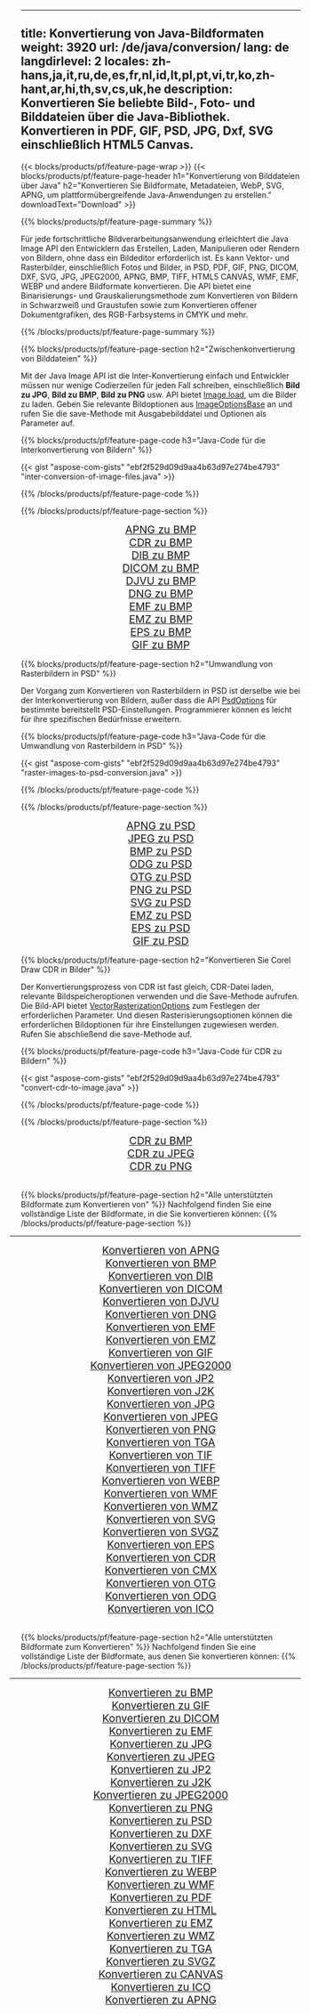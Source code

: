 ﻿
---
title: Konvertierung von Java-Bildformaten 
weight: 3920
url: /de/java/conversion/ 
lang: de
langdirlevel: 2
locales: zh-hans,ja,it,ru,de,es,fr,nl,id,lt,pl,pt,vi,tr,ko,zh-hant,ar,hi,th,sv,cs,uk,he
description: Konvertieren Sie beliebte Bild-, Foto- und Bilddateien über die Java-Bibliothek. Konvertieren in PDF, GIF, PSD, JPG, Dxf, SVG einschließlich HTML5 Canvas.
---

{{< blocks/products/pf/feature-page-wrap >}}
{{< blocks/products/pf/feature-page-header h1="Konvertierung von Bilddateien über Java" h2="Konvertieren Sie Bildformate, Metadateien, WebP, SVG, APNG, um plattformübergreifende Java-Anwendungen zu erstellen." downloadText="Download" >}}

{{% blocks/products/pf/feature-page-summary %}}

Für jede fortschrittliche Bildverarbeitungsanwendung erleichtert die Java Image API den Entwicklern das Erstellen, Laden, Manipulieren oder Rendern von Bildern, ohne dass ein Bildeditor erforderlich ist. Es kann Vektor- und Rasterbilder, einschließlich Fotos und Bilder, in PSD, PDF, GIF, PNG, DICOM, DXF, SVG, JPG, JPEG2000, APNG, BMP, TIFF, HTML5 CANVAS, WMF, EMF, WEBP und andere Bildformate konvertieren. Die API bietet eine Binarisierungs- und Grauskalierungsmethode zum Konvertieren von Bildern in Schwarzweiß und Graustufen sowie zum Konvertieren offener Dokumentgrafiken, des RGB-Farbsystems in CMYK und mehr.

{{% /blocks/products/pf/feature-page-summary  %}}

{{% blocks/products/pf/feature-page-section  h2="Zwischenkonvertierung von Bilddateien" %}}

Mit der Java Image API ist die Inter-Konvertierung einfach und Entwickler müssen nur wenige Codierzeilen für jeden Fall schreiben, einschließlich **Bild zu JPG**, **Bild zu BMP**, **Bild zu PNG** usw. API bietet [ Image.load](https://apireference.aspose.com/imaging/java/com.aspose.imaging/Image#load-java.lang.String-), um die Bilder zu laden. Geben Sie relevante Bildoptionen aus [ImageOptionsBase](https://apireference.aspose.com/imaging/java/com.aspose.imaging/ImageOptionsBase) an und rufen Sie die save-Methode mit Ausgabebilddatei und Optionen als Parameter auf.

{{% blocks/products/pf/feature-page-code h3="Java-Code für die Interkonvertierung von Bildern" %}}

{{< gist "aspose-com-gists" "ebf2f529d09d9aa4b63d97e274be4793" "inter-conversion-of-image-files.java" >}}

{{% /blocks/products/pf/feature-page-code  %}}

{{% /blocks/products/pf/feature-page-section %}}

<div class="container-fluid productfamilypage bg-gray">
    <div class="convertypes bg-gray agp-content section">
        <div class="container">
		<div class="row other-converters" style="gap: 10px;font-size: 19px;text-align:center;">
		   <div class="col-md-2 other-converter remove-lp remove-rp">
		      <a href="/imaging/de/java/conversion/apng-to-bmp/" style="padding:15px;">APNG zu BMP</a>
		   </div>
		   <div class="col-md-2 other-converter remove-lp remove-rp">
		      <a href="/imaging/de/java/conversion/cdr-to-bmp/" style="padding:15px;">CDR zu BMP</a>
		   </div>
		   <div class="col-md-2 other-converter remove-lp remove-rp">
		      <a href="/imaging/de/java/conversion/dib-to-bmp/" style="padding:15px;">DIB zu BMP</a>
		   </div>
		   <div class="col-md-2 other-converter remove-lp remove-rp">
		      <a href="/imaging/de/java/conversion/dicom-to-bmp/" style="padding:15px;">DICOM zu BMP</a>
		   </div>
 		   <div class="col-md-2 other-converter remove-lp remove-rp">
		      <a href="/imaging/de/java/conversion/djvu-to-bmp/" style="padding:15px;">DJVU zu BMP</a>
		   </div>
		   <div class="col-md-2 other-converter remove-lp remove-rp">
		      <a href="/imaging/de/java/conversion/dng-to-bmp/" style="padding:15px;">DNG zu BMP</a>
		   </div>
		   <div class="col-md-2 other-converter remove-lp remove-rp">
		      <a href="/imaging/de/java/conversion/emf-to-bmp/" style="padding:15px;">EMF zu BMP</a>
		   </div>
		   <div class="col-md-2 other-converter remove-lp remove-rp">
		      <a href="/imaging/de/java/conversion/emz-to-bmp/" style="padding:15px;">EMZ zu BMP</a>
		   </div>
		   <div class="col-md-2 other-converter remove-lp remove-rp">
		      <a href="/imaging/de/java/conversion/eps-to-bmp/" style="padding:15px;">EPS zu BMP</a>
		   </div>
		   <div class="col-md-2 other-converter remove-lp remove-rp">
		      <a href="/imaging/de/java/conversion/gif-to-bmp/" style="padding:15px;">GIF zu BMP</a>
		   </div>
		</div>
	</div>
    </div>
</div>

{{% blocks/products/pf/feature-page-section  h2="Umwandlung von Rasterbildern in PSD" %}}

Der Vorgang zum Konvertieren von Rasterbildern in PSD ist derselbe wie bei der Interkonvertierung von Bildern, außer dass die API [PsdOptions](https://apireference.aspose.com/imaging/java/com.aspose.imaging.imageoptions/PsdOptions) für bestimmte bereitstellt PSD-Einstellungen. Programmierer können es leicht für ihre spezifischen Bedürfnisse erweitern.

{{% blocks/products/pf/feature-page-code h3="Java-Code für die Umwandlung von Rasterbildern in PSD" %}}

{{< gist "aspose-com-gists" "ebf2f529d09d9aa4b63d97e274be4793" "raster-images-to-psd-conversion.java" >}}

{{% /blocks/products/pf/feature-page-code  %}}

{{% /blocks/products/pf/feature-page-section %}}

<div class="container-fluid productfamilypage bg-gray">
    <div class="convertypes bg-gray agp-content section">
        <div class="container">
		<div class="row other-converters" style="gap: 10px;font-size: 19px;text-align:center;">
		   <div class="col-md-2 other-converter remove-lp remove-rp">
		      <a href="/imaging/de/java/conversion/apng-to-PSD/" style="padding:15px;">APNG zu PSD</a>
		   </div>
		   <div class="col-md-2 other-converter remove-lp remove-rp">
		      <a href="/imaging/de/java/conversion/jpeg-to-PSD/" style="padding:15px;">JPEG zu PSD</a>
		   </div>
		   <div class="col-md-2 other-converter remove-lp remove-rp">
		      <a href="/imaging/de/java/conversion/bmp-to-PSD/" style="padding:15px;">BMP zu PSD</a>
		   </div>
		   <div class="col-md-2 other-converter remove-lp remove-rp">
		      <a href="/imaging/de/java/conversion/odg-to-PSD/" style="padding:15px;">ODG zu PSD</a>
		   </div>
 		   <div class="col-md-2 other-converter remove-lp remove-rp">
		      <a href="/imaging/de/java/conversion/otg-to-PSD/" style="padding:15px;">OTG zu PSD</a>
		   </div>
		   <div class="col-md-2 other-converter remove-lp remove-rp">
		      <a href="/imaging/de/java/conversion/png-to-PSD/" style="padding:15px;">PNG zu PSD</a>
		   </div>
		   <div class="col-md-2 other-converter remove-lp remove-rp">
		      <a href="/imaging/de/java/conversion/svg-to-PSD/" style="padding:15px;">SVG zu PSD</a>
		   </div>
		   <div class="col-md-2 other-converter remove-lp remove-rp">
		      <a href="/imaging/de/java/conversion/emz-to-PSD/" style="padding:15px;">EMZ zu PSD</a>
		   </div>
		   <div class="col-md-2 other-converter remove-lp remove-rp">
		      <a href="/imaging/de/java/conversion/eps-to-PSD/" style="padding:15px;">EPS zu PSD</a>
		   </div>
		   <div class="col-md-2 other-converter remove-lp remove-rp">
		      <a href="/imaging/de/java/conversion/gif-to-PSD/" style="padding:15px;">GIF zu PSD</a>
		   </div>
		</div>
	</div>
    </div>
</div>

{{% blocks/products/pf/feature-page-section  h2="Konvertieren Sie Corel Draw CDR in Bilder" %}}

Der Konvertierungsprozess von CDR ist fast gleich, CDR-Datei laden, relevante Bildspeicheroptionen verwenden und die Save-Methode aufrufen. Die Bild-API bietet [VectorRasterizationOptions](https://apireference.aspose.com/imaging/java/com.aspose.imaging.imageoptions/vectorrasterizationoptions) zum Festlegen der erforderlichen Parameter. Und diesen Rasterisierungsoptionen können die erforderlichen Bildoptionen für ihre Einstellungen zugewiesen werden. Rufen Sie abschließend die save-Methode auf. 

{{% blocks/products/pf/feature-page-code h3="Java-Code für CDR zu Bildern" %}}

{{< gist "aspose-com-gists" "ebf2f529d09d9aa4b63d97e274be4793" "convert-cdr-to-image.java" >}}

{{% /blocks/products/pf/feature-page-code  %}}

{{% /blocks/products/pf/feature-page-section %}}

<div class="container-fluid productfamilypage bg-gray">
    <div class="convertypes bg-gray agp-content section">
        <div class="container">
		<div class="row other-converters" style="gap: 10px;font-size: 19px;text-align:center;">
		   <div class="col-md-2 other-converter remove-lp remove-rp">
		      <a href="/imaging/de/java/conversion/CDR-to-bmp/" style="padding:15px;">CDR zu BMP</a>
		   </div>
		   <div class="col-md-2 other-converter remove-lp remove-rp">
		      <a href="/imaging/de/java/conversion/CDR-to-jpeg/" style="padding:15px;">CDR zu JPEG</a>
		   </div>
		   <div class="col-md-2 other-converter remove-lp remove-rp">
		      <a href="/imaging/de/java/conversion/CDR-to-png/" style="padding:15px;">CDR zu PNG</a>
		   </div>		   
		</div>
	</div>
    </div>
</div>
<br/>

{{% blocks/products/pf/feature-page-section  h2="Alle unterstützten Bildformate zum Konvertieren von" %}}
Nachfolgend finden Sie eine vollständige Liste der Bildformate, in die Sie konvertieren können:
{{% /blocks/products/pf/feature-page-section %}}
<div class="container-fluid productfamilypage bg-gray">
    <div class="convertypes bg-gray agp-content section">
        <div class="container">
                <hr style="margin-left:-20px;"/>
		<div class="row other-converters" style="gap: 10px;font-size: 19px;text-align:center;">
		    <div class='col-md-2 other-converter remove-lp remove-rp'><a href="/imaging/de/java/conversion/from/apng/" style="padding:15px;">Konvertieren von APNG</a></div>
<div class='col-md-2 other-converter remove-lp remove-rp'><a href="/imaging/de/java/conversion/from/bmp/" style="padding:15px;">Konvertieren von BMP</a></div>
<div class='col-md-2 other-converter remove-lp remove-rp'><a href="/imaging/de/java/conversion/from/dib/" style="padding:15px;">Konvertieren von DIB</a></div>
<div class='col-md-2 other-converter remove-lp remove-rp'><a href="/imaging/de/java/conversion/from/dicom/" style="padding:15px;">Konvertieren von DICOM</a></div>
<div class='col-md-2 other-converter remove-lp remove-rp'><a href="/imaging/de/java/conversion/from/djvu/" style="padding:15px;">Konvertieren von DJVU</a></div>
<div class='col-md-2 other-converter remove-lp remove-rp'><a href="/imaging/de/java/conversion/from/dng/" style="padding:15px;">Konvertieren von DNG</a></div>
<div class='col-md-2 other-converter remove-lp remove-rp'><a href="/imaging/de/java/conversion/from/emf/" style="padding:15px;">Konvertieren von EMF</a></div>
<div class='col-md-2 other-converter remove-lp remove-rp'><a href="/imaging/de/java/conversion/from/emz/" style="padding:15px;">Konvertieren von EMZ</a></div>
<div class='col-md-2 other-converter remove-lp remove-rp'><a href="/imaging/de/java/conversion/from/gif/" style="padding:15px;">Konvertieren von GIF</a></div>
<div class='col-md-2 other-converter remove-lp remove-rp'><a href="/imaging/de/java/conversion/from/jpeg2000/" style="padding:15px;">Konvertieren von JPEG2000</a></div>
<div class='col-md-2 other-converter remove-lp remove-rp'><a href="/imaging/de/java/conversion/from/jp2/" style="padding:15px;">Konvertieren von JP2</a></div>
<div class='col-md-2 other-converter remove-lp remove-rp'><a href="/imaging/de/java/conversion/from/j2k/" style="padding:15px;">Konvertieren von J2K</a></div>
<div class='col-md-2 other-converter remove-lp remove-rp'><a href="/imaging/de/java/conversion/from/jpg/" style="padding:15px;">Konvertieren von JPG</a></div>
<div class='col-md-2 other-converter remove-lp remove-rp'><a href="/imaging/de/java/conversion/from/jpeg/" style="padding:15px;">Konvertieren von JPEG</a></div>
<div class='col-md-2 other-converter remove-lp remove-rp'><a href="/imaging/de/java/conversion/from/png/" style="padding:15px;">Konvertieren von PNG</a></div>
<div class='col-md-2 other-converter remove-lp remove-rp'><a href="/imaging/de/java/conversion/from/tga/" style="padding:15px;">Konvertieren von TGA</a></div>
<div class='col-md-2 other-converter remove-lp remove-rp'><a href="/imaging/de/java/conversion/from/tif/" style="padding:15px;">Konvertieren von TIF</a></div>
<div class='col-md-2 other-converter remove-lp remove-rp'><a href="/imaging/de/java/conversion/from/tiff/" style="padding:15px;">Konvertieren von TIFF</a></div>
<div class='col-md-2 other-converter remove-lp remove-rp'><a href="/imaging/de/java/conversion/from/webp/" style="padding:15px;">Konvertieren von WEBP</a></div>
<div class='col-md-2 other-converter remove-lp remove-rp'><a href="/imaging/de/java/conversion/from/wmf/" style="padding:15px;">Konvertieren von WMF</a></div>
<div class='col-md-2 other-converter remove-lp remove-rp'><a href="/imaging/de/java/conversion/from/wmz/" style="padding:15px;">Konvertieren von WMZ</a></div>
<div class='col-md-2 other-converter remove-lp remove-rp'><a href="/imaging/de/java/conversion/from/svg/" style="padding:15px;">Konvertieren von SVG</a></div>
<div class='col-md-2 other-converter remove-lp remove-rp'><a href="/imaging/de/java/conversion/from/svgz/" style="padding:15px;">Konvertieren von SVGZ</a></div>
<div class='col-md-2 other-converter remove-lp remove-rp'><a href="/imaging/de/java/conversion/from/eps/" style="padding:15px;">Konvertieren von EPS</a></div>
<div class='col-md-2 other-converter remove-lp remove-rp'><a href="/imaging/de/java/conversion/from/cdr/" style="padding:15px;">Konvertieren von CDR</a></div>
<div class='col-md-2 other-converter remove-lp remove-rp'><a href="/imaging/de/java/conversion/from/cmx/" style="padding:15px;">Konvertieren von CMX</a></div>
<div class='col-md-2 other-converter remove-lp remove-rp'><a href="/imaging/de/java/conversion/from/otg/" style="padding:15px;">Konvertieren von OTG</a></div>
<div class='col-md-2 other-converter remove-lp remove-rp'><a href="/imaging/de/java/conversion/from/odg/" style="padding:15px;">Konvertieren von ODG</a></div>
<div class='col-md-2 other-converter remove-lp remove-rp'><a href="/imaging/de/java/conversion/from/ico/" style="padding:15px;">Konvertieren von ICO</a></div>
                </div>
        </div>
    </div>
</div>
<br/>

{{% blocks/products/pf/feature-page-section  h2="Alle unterstützten Bildformate zum Konvertieren" %}}
Nachfolgend finden Sie eine vollständige Liste der Bildformate, aus denen Sie konvertieren können:
{{% /blocks/products/pf/feature-page-section %}}
<div class="container-fluid productfamilypage bg-gray">
    <div class="convertypes bg-gray agp-content section">
        <div class="container">
	        <hr style="margin-left:-20px;"/>
		<div class="row other-converters" style="gap: 10px;font-size: 19px;text-align:center;">
		    <div class='col-md-2 other-converter remove-lp remove-rp'><a href="/imaging/de/java/conversion/to/bmp/" style="padding:15px;">Konvertieren zu BMP</a></div>
<div class='col-md-2 other-converter remove-lp remove-rp'><a href="/imaging/de/java/conversion/to/gif/" style="padding:15px;">Konvertieren zu GIF</a></div>
<div class='col-md-2 other-converter remove-lp remove-rp'><a href="/imaging/de/java/conversion/to/dicom/" style="padding:15px;">Konvertieren zu DICOM</a></div>
<div class='col-md-2 other-converter remove-lp remove-rp'><a href="/imaging/de/java/conversion/to/emf/" style="padding:15px;">Konvertieren zu EMF</a></div>
<div class='col-md-2 other-converter remove-lp remove-rp'><a href="/imaging/de/java/conversion/to/jpg/" style="padding:15px;">Konvertieren zu JPG</a></div>
<div class='col-md-2 other-converter remove-lp remove-rp'><a href="/imaging/de/java/conversion/to/jpeg/" style="padding:15px;">Konvertieren zu JPEG</a></div>
<div class='col-md-2 other-converter remove-lp remove-rp'><a href="/imaging/de/java/conversion/to/jp2/" style="padding:15px;">Konvertieren zu JP2</a></div>
<div class='col-md-2 other-converter remove-lp remove-rp'><a href="/imaging/de/java/conversion/to/j2k/" style="padding:15px;">Konvertieren zu J2K</a></div>
<div class='col-md-2 other-converter remove-lp remove-rp'><a href="/imaging/de/java/conversion/to/jpeg2000/" style="padding:15px;">Konvertieren zu JPEG2000</a></div>
<div class='col-md-2 other-converter remove-lp remove-rp'><a href="/imaging/de/java/conversion/to/png/" style="padding:15px;">Konvertieren zu PNG</a></div>
<div class='col-md-2 other-converter remove-lp remove-rp'><a href="/imaging/de/java/conversion/to/psd/" style="padding:15px;">Konvertieren zu PSD</a></div>
<div class='col-md-2 other-converter remove-lp remove-rp'><a href="/imaging/de/java/conversion/to/dxf/" style="padding:15px;">Konvertieren zu DXF</a></div>
<div class='col-md-2 other-converter remove-lp remove-rp'><a href="/imaging/de/java/conversion/to/svg/" style="padding:15px;">Konvertieren zu SVG</a></div>
<div class='col-md-2 other-converter remove-lp remove-rp'><a href="/imaging/de/java/conversion/to/tiff/" style="padding:15px;">Konvertieren zu TIFF</a></div>
<div class='col-md-2 other-converter remove-lp remove-rp'><a href="/imaging/de/java/conversion/to/webp/" style="padding:15px;">Konvertieren zu WEBP</a></div>
<div class='col-md-2 other-converter remove-lp remove-rp'><a href="/imaging/de/java/conversion/to/wmf/" style="padding:15px;">Konvertieren zu WMF</a></div>
<div class='col-md-2 other-converter remove-lp remove-rp'><a href="/imaging/de/java/conversion/to/pdf/" style="padding:15px;">Konvertieren zu PDF</a></div>
<div class='col-md-2 other-converter remove-lp remove-rp'><a href="/imaging/de/java/conversion/to/html/" style="padding:15px;">Konvertieren zu HTML</a></div>
<div class='col-md-2 other-converter remove-lp remove-rp'><a href="/imaging/de/java/conversion/to/emz/" style="padding:15px;">Konvertieren zu EMZ</a></div>
<div class='col-md-2 other-converter remove-lp remove-rp'><a href="/imaging/de/java/conversion/to/wmz/" style="padding:15px;">Konvertieren zu WMZ</a></div>
<div class='col-md-2 other-converter remove-lp remove-rp'><a href="/imaging/de/java/conversion/to/tga/" style="padding:15px;">Konvertieren zu TGA</a></div>
<div class='col-md-2 other-converter remove-lp remove-rp'><a href="/imaging/de/java/conversion/to/svgz/" style="padding:15px;">Konvertieren zu SVGZ</a></div>
<div class='col-md-2 other-converter remove-lp remove-rp'><a href="/imaging/de/java/conversion/to/canvas/" style="padding:15px;">Konvertieren zu CANVAS</a></div>
<div class='col-md-2 other-converter remove-lp remove-rp'><a href="/imaging/de/java/conversion/to/ico/" style="padding:15px;">Konvertieren zu ICO</a></div>
<div class='col-md-2 other-converter remove-lp remove-rp'><a href="/imaging/de/java/conversion/to/apng/" style="padding:15px;">Konvertieren zu APNG</a></div>
                </div>
        </div>
    </div>
</div>

